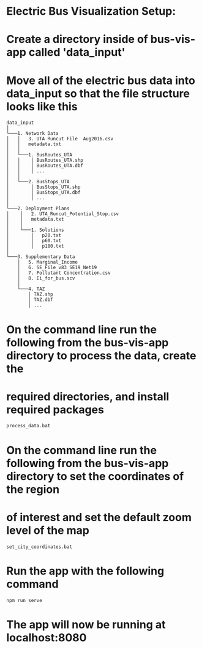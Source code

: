 # Electric Bus Visualization Setup:

# Create a directory inside of bus-vis-app called 'data_input'

# Move all of the electric bus data into data_input so that the file structure looks like this
```
data_input
│
└───1. Network Data
│   │   3. UTA Runcut File  Aug2016.csv
│   │   metadata.txt
│   │
│   └───1. BusRoutes_UTA
│   │    │ BusRoutes_UTA.shp
│   │    │ BusRoutes_UTA.dbf
│   │    │ ...
│   │
│   └───2. BusStops_UTA
│        │ BusStops_UTA.shp
│        │ BusStops_UTA.dbf
│        │ ...    
│   
└───2. Deployment Plans
│    │   2. UTA_Runcut_Potential_Stop.csv
│    │   metadata.txt
│    │
│    └───1. Solutions  
│        │   p20.txt
│        │   p60.txt
│        │   p180.txt   
│
└───3. Supplementary Data
    │   5. Marginal_Income
    │   6. SE_File_v83_SE19_Net19 
    │   7. Pollutant Concentration.csv
    │   8. Ei_for_bus.scv  
    │
    └───4. TAZ
        │ TAZ.shp
        │ TAZ.dbf
        │ ...
```

# On the command line run the following from the bus-vis-app directory to process the data, create the
# required directories, and install required packages
```
process_data.bat
```

# On the command line run the following from the bus-vis-app directory to set the coordinates of the region
# of interest and set the default zoom level of the map
```
set_city_coordinates.bat
```
# Run the app with the following command
```
npm run serve
```
# The app will now be running at localhost:8080


